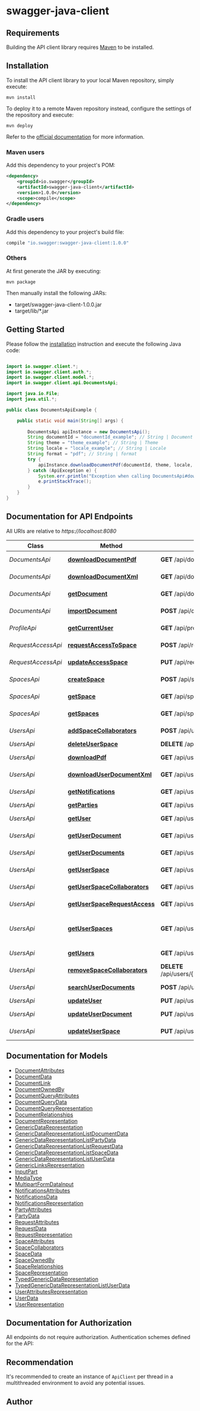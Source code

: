 # swagger-java-client

## Requirements

Building the API client library requires [Maven](https://maven.apache.org/) to be installed.

## Installation

To install the API client library to your local Maven repository, simply execute:

```shell
mvn install
```

To deploy it to a remote Maven repository instead, configure the settings of the repository and execute:

```shell
mvn deploy
```

Refer to the [official documentation](https://maven.apache.org/plugins/maven-deploy-plugin/usage.html) for more information.

### Maven users

Add this dependency to your project's POM:

```xml
<dependency>
    <groupId>io.swagger</groupId>
    <artifactId>swagger-java-client</artifactId>
    <version>1.0.0</version>
    <scope>compile</scope>
</dependency>
```

### Gradle users

Add this dependency to your project's build file:

```groovy
compile "io.swagger:swagger-java-client:1.0.0"
```

### Others

At first generate the JAR by executing:

    mvn package

Then manually install the following JARs:

* target/swagger-java-client-1.0.0.jar
* target/lib/*.jar

## Getting Started

Please follow the [installation](#installation) instruction and execute the following Java code:

```java

import io.swagger.client.*;
import io.swagger.client.auth.*;
import io.swagger.client.model.*;
import io.swagger.client.api.DocumentsApi;

import java.io.File;
import java.util.*;

public class DocumentsApiExample {

    public static void main(String[] args) {
        
        DocumentsApi apiInstance = new DocumentsApi();
        String documentId = "documentId_example"; // String | Document Id
        String theme = "theme_example"; // String | Theme
        String locale = "locale_example"; // String | Locale
        String format = "pdf"; // String | format
        try {
            apiInstance.downloadDocumentPdf(documentId, theme, locale, format);
        } catch (ApiException e) {
            System.err.println("Exception when calling DocumentsApi#downloadDocumentPdf");
            e.printStackTrace();
        }
    }
}

```

## Documentation for API Endpoints

All URIs are relative to *https://localhost:8080*

Class | Method | HTTP request | Description
------------ | ------------- | ------------- | -------------
*DocumentsApi* | [**downloadDocumentPdf**](docs/DocumentsApi.md#downloadDocumentPdf) | **GET** /api/documents/{documentId}/print | Print Document
*DocumentsApi* | [**downloadDocumentXml**](docs/DocumentsApi.md#downloadDocumentXml) | **GET** /api/documents/{documentId}/download | Download Document
*DocumentsApi* | [**getDocument**](docs/DocumentsApi.md#getDocument) | **GET** /api/documents/{documentId} | Return one Document
*DocumentsApi* | [**importDocument**](docs/DocumentsApi.md#importDocument) | **POST** /api/documents | Import Document
*ProfileApi* | [**getCurrentUser**](docs/ProfileApi.md#getCurrentUser) | **GET** /api/profile | Return User Profile
*RequestAccessApi* | [**requestAccessToSpace**](docs/RequestAccessApi.md#requestAccessToSpace) | **POST** /api/request-access | Request access
*RequestAccessApi* | [**updateAccessSpace**](docs/RequestAccessApi.md#updateAccessSpace) | **PUT** /api/request-access/{requestId} | Update request
*SpacesApi* | [**createSpace**](docs/SpacesApi.md#createSpace) | **POST** /api/spaces | Create new Space
*SpacesApi* | [**getSpace**](docs/SpacesApi.md#getSpace) | **GET** /api/spaces/{spaceId} | Return one Space
*SpacesApi* | [**getSpaces**](docs/SpacesApi.md#getSpaces) | **GET** /api/spaces | Return list of Spaces
*UsersApi* | [**addSpaceCollaborators**](docs/UsersApi.md#addSpaceCollaborators) | **POST** /api/users/{userId}/spaces/{spaceId}/collaborators | Add new Collaborator
*UsersApi* | [**deleteUserSpace**](docs/UsersApi.md#deleteUserSpace) | **DELETE** /api/users/{userId}/spaces/{spaceId} | Delete space
*UsersApi* | [**downloadPdf**](docs/UsersApi.md#downloadPdf) | **GET** /api/users/{userId}/documents/{documentId}/print | Print Document
*UsersApi* | [**downloadUserDocumentXml**](docs/UsersApi.md#downloadUserDocumentXml) | **GET** /api/users/{userId}/documents/{documentId}/download | Download Document
*UsersApi* | [**getNotifications**](docs/UsersApi.md#getNotifications) | **GET** /api/users/{userId}/notifications | Get Notifications
*UsersApi* | [**getParties**](docs/UsersApi.md#getParties) | **GET** /api/users/{userId}/parties | Get parties
*UsersApi* | [**getUser**](docs/UsersApi.md#getUser) | **GET** /api/users/{userId} | Return One User
*UsersApi* | [**getUserDocument**](docs/UsersApi.md#getUserDocument) | **GET** /api/users/{userId}/documents/{documentId} | Return one Document
*UsersApi* | [**getUserDocuments**](docs/UsersApi.md#getUserDocuments) | **GET** /api/users/{userId}/documents | Return List of Documents
*UsersApi* | [**getUserSpace**](docs/UsersApi.md#getUserSpace) | **GET** /api/users/{userId}/spaces/{spaceId} | Return one Space
*UsersApi* | [**getUserSpaceCollaborators**](docs/UsersApi.md#getUserSpaceCollaborators) | **GET** /api/users/{userId}/spaces/{spaceId}/collaborators | Return list of Collaborators
*UsersApi* | [**getUserSpaceRequestAccess**](docs/UsersApi.md#getUserSpaceRequestAccess) | **GET** /api/users/{userId}/spaces/{spaceId}/request-access | Get Notifications
*UsersApi* | [**getUserSpaces**](docs/UsersApi.md#getUserSpaces) | **GET** /api/users/{userId}/spaces | Return allowed Spaces of User
*UsersApi* | [**getUsers**](docs/UsersApi.md#getUsers) | **GET** /api/users | Return List of Users
*UsersApi* | [**removeSpaceCollaborators**](docs/UsersApi.md#removeSpaceCollaborators) | **DELETE** /api/users/{userId}/spaces/{spaceId}/collaborators/{collaboratorId} | Remove Collaborator
*UsersApi* | [**searchUserDocuments**](docs/UsersApi.md#searchUserDocuments) | **POST** /api/users/{userId}/documents/search | Search Document
*UsersApi* | [**updateUser**](docs/UsersApi.md#updateUser) | **PUT** /api/users/{userId} | Update User
*UsersApi* | [**updateUserDocument**](docs/UsersApi.md#updateUserDocument) | **PUT** /api/users/{userId}/documents/{documentId} | Update a Document
*UsersApi* | [**updateUserSpace**](docs/UsersApi.md#updateUserSpace) | **PUT** /api/users/{userId}/spaces/{spaceId} | Update space


## Documentation for Models

 - [DocumentAttributes](docs/DocumentAttributes.md)
 - [DocumentData](docs/DocumentData.md)
 - [DocumentLink](docs/DocumentLink.md)
 - [DocumentOwnedBy](docs/DocumentOwnedBy.md)
 - [DocumentQueryAttributes](docs/DocumentQueryAttributes.md)
 - [DocumentQueryData](docs/DocumentQueryData.md)
 - [DocumentQueryRepresentation](docs/DocumentQueryRepresentation.md)
 - [DocumentRelationships](docs/DocumentRelationships.md)
 - [DocumentRepresentation](docs/DocumentRepresentation.md)
 - [GenericDataRepresentation](docs/GenericDataRepresentation.md)
 - [GenericDataRepresentationListDocumentData](docs/GenericDataRepresentationListDocumentData.md)
 - [GenericDataRepresentationListPartyData](docs/GenericDataRepresentationListPartyData.md)
 - [GenericDataRepresentationListRequestData](docs/GenericDataRepresentationListRequestData.md)
 - [GenericDataRepresentationListSpaceData](docs/GenericDataRepresentationListSpaceData.md)
 - [GenericDataRepresentationListUserData](docs/GenericDataRepresentationListUserData.md)
 - [GenericLinksRepresentation](docs/GenericLinksRepresentation.md)
 - [InputPart](docs/InputPart.md)
 - [MediaType](docs/MediaType.md)
 - [MultipartFormDataInput](docs/MultipartFormDataInput.md)
 - [NotificationsAttributes](docs/NotificationsAttributes.md)
 - [NotificationsData](docs/NotificationsData.md)
 - [NotificationsRepresentation](docs/NotificationsRepresentation.md)
 - [PartyAttributes](docs/PartyAttributes.md)
 - [PartyData](docs/PartyData.md)
 - [RequestAttributes](docs/RequestAttributes.md)
 - [RequestData](docs/RequestData.md)
 - [RequestRepresentation](docs/RequestRepresentation.md)
 - [SpaceAttributes](docs/SpaceAttributes.md)
 - [SpaceCollaborators](docs/SpaceCollaborators.md)
 - [SpaceData](docs/SpaceData.md)
 - [SpaceOwnedBy](docs/SpaceOwnedBy.md)
 - [SpaceRelationships](docs/SpaceRelationships.md)
 - [SpaceRepresentation](docs/SpaceRepresentation.md)
 - [TypedGenericDataRepresentation](docs/TypedGenericDataRepresentation.md)
 - [TypedGenericDataRepresentationListUserData](docs/TypedGenericDataRepresentationListUserData.md)
 - [UserAttributesRepresentation](docs/UserAttributesRepresentation.md)
 - [UserData](docs/UserData.md)
 - [UserRepresentation](docs/UserRepresentation.md)


## Documentation for Authorization

All endpoints do not require authorization.
Authentication schemes defined for the API:

## Recommendation

It's recommended to create an instance of `ApiClient` per thread in a multithreaded environment to avoid any potential issues.

## Author



